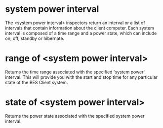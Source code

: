 # system power interval

The &lt;system power interval&gt; inspectors return an interval or a list of intervals that contain information about the client computer. Each system interval is composed of a time range and a power state, which can include on, off, standby or hibernate.

# range of &lt;system power interval&gt;

Returns the time range associated with the specified &#39;system power&#39; interval. This will provide you with the start and stop time for any particular state of the BES Client system.

# state of &lt;system power interval&gt;

Returns the power state associated with the specified system power interval.
